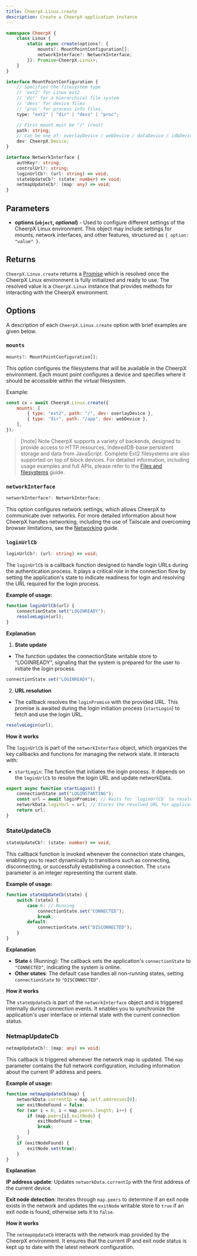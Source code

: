 ```yaml
---
title: CheerpX.Linux.create
description: Create a CheerpX application instance
---
```


```ts
namespace CheerpX {
	class Linux {
		static async create(options?: {
			mounts?: MountPointConfiguration[];
			networkInterface?: NetworkInterface;
		}): Promise<CheerpX.Linux>;
	}
}

interface MountPointConfiguration {
	// Specifies the filesystem type
	// 'ext2' for Linux ext2
	// 'dir' for a hierarchical file system
	// 'devs' for device files
	// 'proc' for process info files.
	type: "ext2" | "dir" | "devs" | "proc";

	// First mount must be "/" (root)
	path: string;
	// Can be one of: overlayDevice / webDevice / dataDevice / idbDevice
	dev: CheerpX.Device;
}

interface NetworkInterface {
	authKey?: string;
	controlUrl?: string;
	loginUrlCb?: (url: string) => void;
	stateUpdateCb?: (state: number) => void;
	netmapUpdateCb?: (map: any) => void;
}
```

## Parameters

- **options (`object`, _optional_)** - Used to configure different settings of the CheerpX Linux environment. This object may include settings for mounts, network interfaces, and other features, structured as `{ option: "value" }`.

## Returns

`CheerpX.Linux.create` returns a [Promise] which is resolved once the CheerpX Linux environment is fully initialized and ready to use. The resolved value is a `CheerpX.Linux` instance that provides methods for interacting with the CheerpX environment.

## Options

A description of each `CheerpX.Linux.create` option with brief examples are given below.

### `mounts`

```ts
mounts?: MountPointConfiguration[];
```

This option configures the filesystems that will be available in the CheerpX environment. Each mount point configures a device and specifies where it should be accessible within the virtual filesystem.

Example:

```js
const cx = await CheerpX.Linux.create({
	mounts: [
		{ type: "ext2", path: "/", dev: overlayDevice },
		{ type: "dir", path: "/app", dev: webDevice },
	],
});
```

> [!note] Note
> CheerpX supports a variety of backends, designed to provide access to HTTP resources, IndexedDB-base persistent storage and data from JavaScript. Complete Ext2 filesystems are also supported on top of block devices. For detailed information, including usage examples and full APIs, please refer to the [Files and filesystems](/docs/guides/File-System-support) guide.

### `networkInterface`

```ts
networkInterface?: NetworkInterface;
```

This option configures network settings, which allows CheerpX to communicate over networks. For more detailed information about how CheerpX handles networking, including the use of Tailscale and overcoming browser limitations, see the [Networking](/docs/guides/Networking) guide.

[Promise]: https://developer.mozilla.org/en-US/docs/Web/JavaScript/Reference/Global_Objects/Promise

### `loginUrlCb`

```ts
loginUrlCb?: (url: string) => void;
```

The `loginUrlCb` is a callback function designed to handle login URLs during the authentication process. It plays a critical role in the connection flow by setting the application's state to indicate readiness for login and resolving the URL required for the login process.

**Example of usage:**

```js
function loginUrlCb(url) {
	connectionState.set("LOGINREADY");
	resolveLogin(url);
}
```

**Explanation**

1. **State update**

- The function updates the connectionState writable store to "LOGINREADY", signaling that the system is prepared for the user to initiate the login process.

```js
connectionState.set("LOGINREADY");
```

2. **URL resolution**

- The callback resolves the `loginPromise` with the provided URL. This promise is awaited during the login initiation process (`startLogin`) to fetch and use the login URL.

```js
resolveLogin(url);
```

**How it works**

The `loginUrlCb` is part of the `networkInterface` object, which organizes the key callbacks and functions for managing the network state. It interacts with:

- `startLogin`: The function that initiates the login process. It depends on the `loginUrlCb` to resolve the login URL and update networkData.

```js
export async function startLogin() {
	connectionState.set("LOGINSTARTING");
	const url = await loginPromise; // Waits for `loginUrlCb` to resolve the URL.
	networkData.loginUrl = url; // Stores the resolved URL for application-wide access.
	return url;
}
```

### StateUpdateCb

```ts
stateUpdateCb?: (state: number) => void;
```

This callback function is invoked whenever the connection state changes, enabling you to react dynamically to transitions such as connecting, disconnecting, or successfully establishing a connection. The `state` parameter is an integer representing the current state.

**Example of usage:**

```js
function stateUpdateCb(state) {
	switch (state) {
		case 6: // Running
			connectionState.set("CONNECTED");
			break;
		default:
			connectionState.set("DISCONNECTED");
	}
}
```

**Explanation**

- **State** `6` (Running): The callback sets the application's `connectionState` to `"CONNECTED"`, indicating the system is online.
- **Other states**: The default case handles all non-running states, setting `connectionState` to `"DISCONNECTED"`.

**How it works**

The `stateUpdateCb` is part of the `networkInterface` object and is triggered internally during connection events. It enables you to synchronize the application's user interface or internal state with the current connection status.

### NetmapUpdateCb

```ts
netmapUpdateCb?: (map: any) => void;
```

This callback is triggered whenever the network map is updated. The `map` parameter contains the full network configuration, including information about the current IP address and peers.

**Example of usage:**

```ts
function netmapUpdateCb(map) {
	networkData.currentIp = map.self.addresses[0];
	var exitNodeFound = false;
	for (var i = 0; i < map.peers.length; i++) {
		if (map.peers[i].exitNode) {
			exitNodeFound = true;
			break;
		}
	}
	if (exitNodeFound) {
		exitNode.set(true);
	}
}
```

**Explanation**

**IP address update**: Updates `networkData.currentIp` with the first address of the current device.

**Exit node detection**: Iterates through `map.peers` to determine if an exit node exists in the network and updates the `exitNode` writable store to `true` if an exit node is found, otherwise sets it to `false`.

**How it works**

The `netmapUpdateCb` interacts with the network map provided by the CheerpX environment. It ensures that the current IP and exit node status is kept up to date with the latest network configuration.
